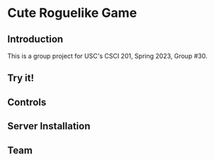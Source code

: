 # Cute Roguelike Game

## Introduction

This is a group project for USC's CSCI 201, Spring 2023, Group #30.

## Try it!

## Controls

## Server Installation

## Team
